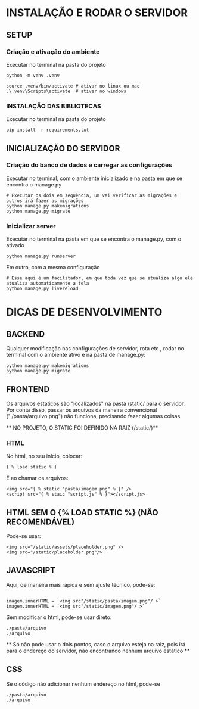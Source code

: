 # INSTALAÇÃO E RODAR O SERVIDOR

## SETUP

### Criação e ativação do ambiente
Executar no terminal na pasta do projeto
```
python -m venv .venv

source .venv/bin/activate # ativar no linux ou mac
.\.venv\Scripts\activate  # ativer no windows
```

### INSTALAÇÃO DAS BIBLIOTECAS
Executar no terminal na pasta do projeto
```
pip install -r requirements.txt
```

## INICIALIZAÇÃO DO SERVIDOR

### Criação do banco de dados e carregar as configurações

Executar no terminal, com o ambiente inicializado e na pasta em que se encontra o manage.py
```
# Executar os dois em sequência, um vai verificar as migrações e outros irá fazer as migrações
python manage.py makemigrations
python manage.py migrate
```

### Inicializar server
Executar no terminal na pasta em que se encontra o manage.py, com o ativado

```
python manage.py runserver
```

Em outro, com a mesma configuração
```
# Esse aqui é um facilitador, em que toda vez que se atualiza algo ele atualiza automaticamente a tela
python manage.py livereload
```
# DICAS DE DESENVOLVIMENTO

## BACKEND

Qualquer modificação nas configurações de servidor, rota etc., rodar no terminal com o ambiente ativo e na pasta de manage.py:
```
python manage.py makemigrations
python manage.py migrate
```

## FRONTEND

Os arquivos estáticos são "localizados" na pasta /static/ para o servidor. Por conta disso, passar os arquivos da maneira convencional ("./pasta/arquivo.png") não funciona, precisando fazer algumas coisas.

** NO PROJETO, O STATIC FOI DEFINIDO NA RAIZ (/static/)**

### HTML
No html, no seu início, colocar:
```
{ % load static % }
```

E ao chamar os arquivos:

```
<img src="{ % static "pasta/imagem.png" % }" />
<script src="{ % staic "script.js" % }"></script.js>
```

## HTML SEM O {% LOAD STATIC %} (NÃO RECOMENDÁVEL)
Pode-se usar:
```
<img src="/static/assets/placeholder.png" />
<img src="/static/placeholder.png"/>
```

## JAVASCRIPT

Aqui, de maneira mais rápida e sem ajuste técnico, pode-se:

```

imagem.innerHTML = `<img src"/static/pasta/imagem.png"/ >`
imagem.innerHTML = `<img src"/static/imagem.png"/ >`

```

Sem modificar o html, pode-se usar direto:

```
./pasta/arquivo
./arquivo
```
** Só não pode usar o dois pontos, caso o arquivo esteja na raiz, pois irá para o endereço do servidor, não encontrando nenhum arquivo estático **

## CSS
Se o código não adicionar nenhum endereço no html, pode-se

```
./pasta/arquivo
./arquivo
```